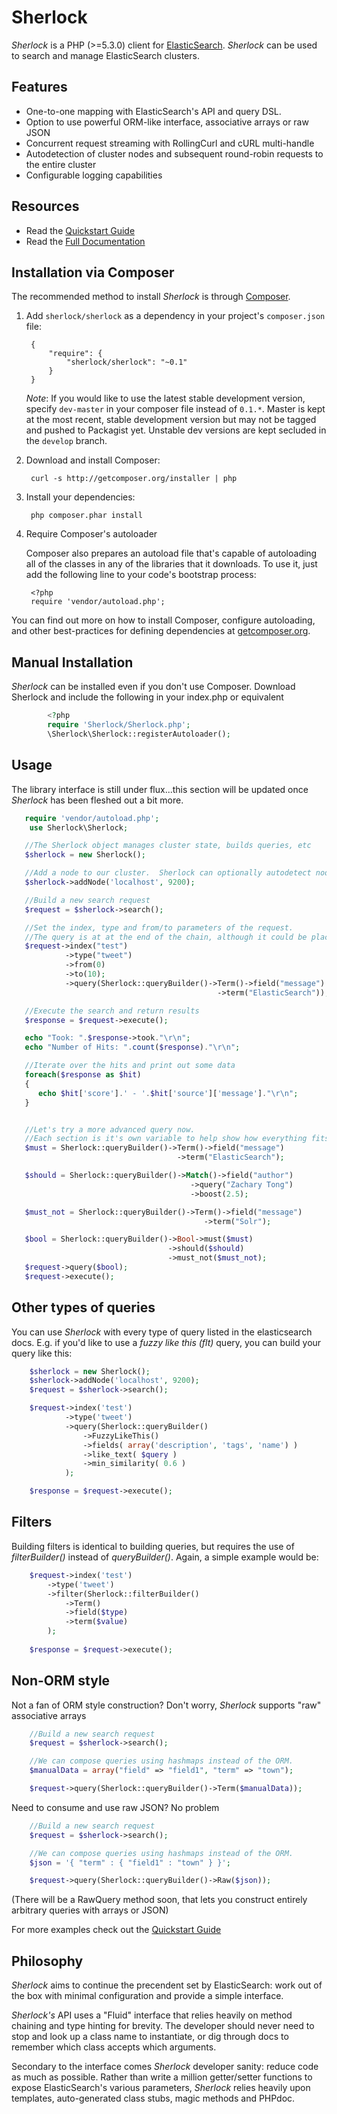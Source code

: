 Sherlock
========

_Sherlock_ is a PHP (>=5.3.0) client for [ElasticSearch](http://www.elasticsearch.org/).  _Sherlock_ can be used to search and manage ElasticSearch clusters.

Features
--------

 - One-to-one mapping with ElasticSearch's API and query DSL.
 - Option to use powerful ORM-like interface, associative arrays or raw JSON
 - Concurrent request streaming with RollingCurl and cURL multi-handle
 - Autodetection of cluster nodes and subsequent round-robin requests to the entire cluster
 - Configurable logging capabilities


Resources
---------------
 - Read the [Quickstart Guide](http://sherlockphp.com/quickstart/)
 - Read the [Full Documentation](http://sherlockphp.com/documentation/)

Installation via Composer
-------------------------
The recommended method to install _Sherlock_ is through [Composer](http://getcomposer.org).

1. Add ``sherlock/sherlock`` as a dependency in your project's ``composer.json`` file:

        {
            "require": {
                "sherlock/sherlock": "~0.1"
            }
        }

   *Note*: If you would like to use the latest stable development version, specify ``dev-master`` in your composer file instead of ``0.1.*``.  Master is kept at the most recent, stable development version but may not be tagged and pushed to Packagist yet.  Unstable dev versions are kept secluded in the ``develop`` branch.

2. Download and install Composer:

        curl -s http://getcomposer.org/installer | php

3. Install your dependencies:

        php composer.phar install

4. Require Composer's autoloader

    Composer also prepares an autoload file that's capable of autoloading all of the classes in any of the libraries that it downloads. To use it, just add the following line to your code's bootstrap process:

        <?php
        require 'vendor/autoload.php';

You can find out more on how to install Composer, configure autoloading, and other best-practices for defining dependencies at [getcomposer.org](http://getcomposer.org).


Manual Installation
-------------------
_Sherlock_ can be installed even if you don't use Composer.  Download Sherlock and include the following in your index.php or equivalent

```php
        <?php
        require 'Sherlock/Sherlock.php';
        \Sherlock\Sherlock::registerAutoloader();
```

Usage
-----
The library interface is still under flux...this section will be updated once _Sherlock_ has been fleshed out a bit more.

```php
   require 'vendor/autoload.php';
	use Sherlock\Sherlock;

   //The Sherlock object manages cluster state, builds queries, etc
   $sherlock = new Sherlock();

   //Add a node to our cluster.  Sherlock can optionally autodetect nodes given one starting seed
   $sherlock->addNode('localhost', 9200);

   //Build a new search request
   $request = $sherlock->search();

   //Set the index, type and from/to parameters of the request.
   //The query is at at the end of the chain, although it could be placed anywhere
   $request->index("test")
            ->type("tweet")
            ->from(0)
            ->to(10);
            ->query(Sherlock::queryBuilder()->Term()->field("message")
                                              ->term("ElasticSearch"));

   //Execute the search and return results
   $response = $request->execute();

   echo "Took: ".$response->took."\r\n";
   echo "Number of Hits: ".count($response)."\r\n";

   //Iterate over the hits and print out some data
   foreach($response as $hit)
   {
      echo $hit['score'].' - '.$hit['source']['message']."\r\n";
   }


   //Let's try a more advanced query now.
   //Each section is it's own variable to help show how everything fits together
   $must = Sherlock::queryBuilder()->Term()->field("message")
                                     ->term("ElasticSearch");

   $should = Sherlock::queryBuilder()->Match()->field("author")
                                        ->query("Zachary Tong")
                                        ->boost(2.5);

   $must_not = Sherlock::queryBuilder()->Term()->field("message")
                                           ->term("Solr");

   $bool = Sherlock::queryBuilder()->Bool->must($must)
                                   ->should($should)
                                   ->must_not($must_not);
   $request->query($bool);
   $request->execute();

```

Other types of queries
----------------------
You can use _Sherlock_ with every type of query listed in the elasticsearch docs.
E.g. if you'd like to use a _fuzzy like this (flt)_ query, you can build your query like this:

```php
	$sherlock = new Sherlock();
    $sherlock->addNode('localhost', 9200);
    $request = $sherlock->search();

	$request->index('test')
			->type('tweet')
			->query(Sherlock::queryBuilder()
				->FuzzyLikeThis()
				->fields( array('description', 'tags', 'name') )
				->like_text( $query )
				->min_similarity( 0.6 )
			);

	$response = $request->execute();
```

Filters
-------
Building filters is identical to building queries, but requires the use of _filterBuilder()_ instead of _queryBuilder()_.
Again, a simple example would be:

```php
    $request->index('test')
		->type('tweet')
		->filter(Sherlock::filterBuilder()
			->Term()
			->field($type)
			->term($value)
		);
	
	$response = $request->execute();
```



Non-ORM style
-------------
Not a fan of ORM style construction?  Don't worry, _Sherlock_ supports "raw" associative arrays

```php
    //Build a new search request
    $request = $sherlock->search();

    //We can compose queries using hashmaps instead of the ORM.
    $manualData = array("field" => "field1", "term" => "town");

    $request->query(Sherlock::queryBuilder()->Term($manualData));

```

Need to consume and use raw JSON?  No problem
```php
    //Build a new search request
    $request = $sherlock->search();

    //We can compose queries using hashmaps instead of the ORM.
    $json = '{ "term" : { "field1" : "town" } }';

    $request->query(Sherlock::queryBuilder()->Raw($json));

```

(There will be a RawQuery method soon, that lets you construct entirely arbitrary queries with arrays or JSON)

For more examples check out the [Quickstart Guide](http://sherlockphp.com/quickstart.html)


Philosophy
----------
_Sherlock_ aims to continue the precendent set by ElasticSearch: work out of the box with minimal configuration and provide a simple interface.

_Sherlock's_ API uses a "Fluid" interface that relies heavily on method chaining and type hinting for brevity.  The developer should never need to stop and look up a class name to instantiate, or dig through docs to remember which class accepts which arguments.

Secondary to the interface comes _Sherlock_ developer sanity: reduce code as much as possible.  Rather than write a million getter/setter functions to expose ElasticSearch's various parameters, _Sherlock_ relies heavily upon templates, auto-generated class stubs, magic methods and PHPdoc.
